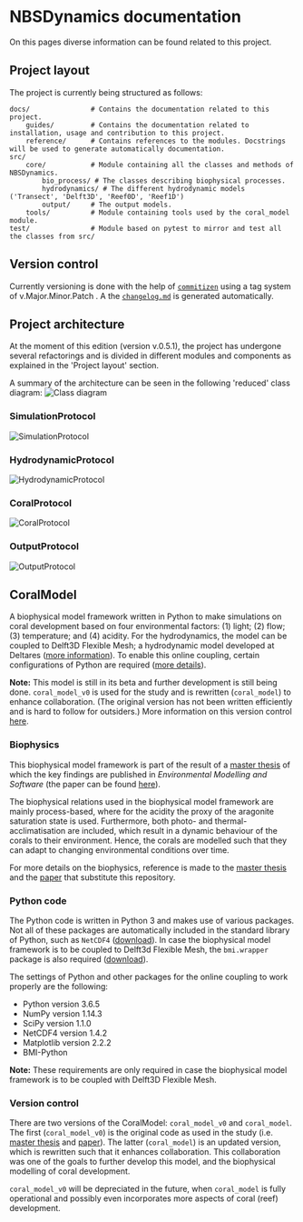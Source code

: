 # NBSDynamics documentation

On this pages diverse information can be found related to this project.

## Project layout
The project is currently being structured as follows:

    docs/               # Contains the documentation related to this project.
        guides/         # Contains the documentation related to installation, usage and contribution to this project.
        reference/      # Contains references to the modules. Docstrings will be used to generate automatically documentation.        
    src/
        core/           # Module containing all the classes and methods of NBSDynamics.
            bio_process/ # The classes describing biophysical processes.
            hydrodynamics/ # The different hydrodynamic models ('Transect', 'Delft3D', 'Reef0D', 'Reef1D')
            output/     # The output models.
        tools/          # Module containing tools used by the coral_model module.
    test/               # Module based on pytest to mirror and test all the classes from src/

## Version control
Currently versioning is done with the help of [`commitizen`](https://commitizen-tools.github.io/commitizen/) using a tag system of v.Major.Minor.Patch . A the [`changelog.md`](changelog.md) is generated automatically.

## Project architecture
At the moment of this edition (version v.0.5.1), the project has undergone several refactorings and is divided in different modules and components as explained in the 'Project layout' section.

A summary of the architecture can be seen in the following 'reduced' class diagram:
![`Class diagram`](./diagrams/general_class_diagram-GeneralClassDiagram.png)

### SimulationProtocol
![`SimulationProtocol`](./diagrams/general_class_diagram-SimulationProtocol.png)

### HydrodynamicProtocol
![`HydrodynamicProtocol`](./diagrams/general_class_diagram-HydrodynamicProtocol.png)

### CoralProtocol
![`CoralProtocol`](./diagrams/general_class_diagram-CoralProtocol.png)

### OutputProtocol
![`OutputProtocol`](./diagrams/general_class_diagram-OutputProtocol.png)


## CoralModel
A biophysical model framework written in Python to make simulations 
on coral development based on four environmental factors: 
(1) light; (2) flow; (3) temperature; and (4) acidity. 
For the hydrodynamics, the model can be coupled to Delft3D Flexible Mesh; 
a hydrodynamic model developed at Deltares 
([more information](https://oss.deltares.nl/web/delft3dfm)). 
To enable this online coupling, certain configurations of Python are required 
([more details](#python-code)).

**Note:** This model is still in its beta and further development is still being done. 
``coral_model_v0`` is used for the study and is rewritten (``coral_model``) to enhance collaboration.
(The original version has not been written efficiently and is hard to follow for outsiders.)
More information on this version control [here](#version-control).

### Biophysics <a name="biophsics"></a>
This biophysical model framework is part of the result of a 
[master thesis](https://repository.tudelft.nl/islandora/object/uuid%3Ae211380e-3f92-4afe-b371-f1e87b0c3bbd?collection=education) 
of which the key findings are published in *Environmental Modelling and Software*
(the paper can be found [here](https://www.sciencedirect.com/science/article/pii/S1364815221001468?via%3Dihub)).

The biophysical relations used in the biophysical model framework are mainly process-based, 
where for the acidity the proxy of the aragonite saturation state is used. 
Furthermore, both photo- and thermal-acclimatisation are included, 
which result in a dynamic behaviour of the corals to their environment. 
Hence, the corals are modelled such that they can adapt to changing environmental conditions over time.

For more details on the biophysics, reference is made to the 
[master thesis](https://repository.tudelft.nl/islandora/object/uuid%3Ae211380e-3f92-4afe-b371-f1e87b0c3bbd?collection=education) 
and the [paper](https://www.sciencedirect.com/science/article/pii/S1364815221001468?via%3Dihub) that substitute this
repository.

### Python code <a name="python-code"></a>
The Python code is written in Python 3 and makes use of various packages. 
Not all of these packages are automatically included in the standard library of Python, 
such as ``NetCDF4`` ([download](http://www.ldf.uci.edu/~gohlke/pythonlibs/#netcdf4)). 
In case the biophysical model framework is to be coupled to Delft3d Flexible Mesh, 
the ``bmi.wrapper`` package is also required  ([download](https://github.com/openearth/bmi-python)).

The settings of Python and other packages for the online coupling to work properly are the following:

* Python version 3.6.5
* NumPy version 1.14.3
* SciPy version 1.1.0
* NetCDF4 version 1.4.2
* Matplotlib version 2.2.2
* BMI-Python

**Note:** These requirements are only required in case the biophysical model framework is to be coupled 
with Delft3D Flexible Mesh.


### Version control <a name="version-control"></a>
There are two versions of the CoralModel: ``coral_model_v0`` and ``coral_model``.
The first (``coral_model_v0``) is the original code as used in the study (i.e. 
[master thesis](https://repository.tudelft.nl/islandora/object/uuid%3Ae211380e-3f92-4afe-b371-f1e87b0c3bbd?collection=education) 
and [paper](https://www.sciencedirect.com/science/article/pii/S1364815221001468?via%3Dihub)).
The latter (``coral_model``) is an updated version, which is rewritten such that it enhances collaboration.
This collaboration was one of the goals to further develop this model, 
and the biophysical modelling of coral development.

``coral_model_v0`` will be depreciated in the future, when ``coral_model`` is fully operational
and possibly even incorporates more aspects of coral (reef) development.
